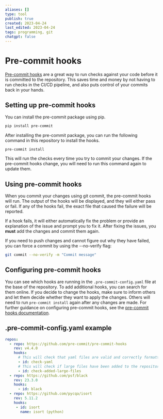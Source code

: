 ```yaml
---
aliases: []
type: tool
publish: true
created: 2023-04-24
last_edited: 2023-04-24
tags: programming, git
chatgpt: false
---
```

# Pre-commit hooks

[Pre-commit hooks](https://pre-commit.com/) are a great way to run checks against your code before it is committed to the repository. This saves time and money by not having to run checks in the CI/CD pipeline, and also puts control of your commits back in your hands.

## Setting up pre-commit hooks

You can install the pre-commit package using pip.

```bash
pip install pre-commit
```

After installing the pre-commit package, you can run the following command in this repository to install the hooks.

```bash
pre-commit install
```

This will run the checks every time you try to commit your changes. If the pre-commit hooks change, you will need to run this command again to update them.

## Using pre-commit hooks

When you commit your changes using git commit, the pre-commit hooks will run. The output of the hooks will be displayed, and they will either pass or fail. If any of the hooks fail, the exact file that caused the failure will be reported.

If a hook fails, it will either automatically fix the problem or provide an explanation of the issue and prompt you to fix it. After fixing the issues, you **must** add the changes and commit them again.

If you need to push changes and cannot figure out why they have failed, you can force a commit by using the --no-verify flag:

```bash
git commit --no-verify -m "Commit message"
```

## Configuring pre-commit hooks

You can see which hooks are running in the `.pre-commit-config.yaml` file at the base of the repository. To add additional hooks, you can search for them online. If you decide to change the hooks, make sure to inform others and let them decide whether they want to apply the changes. Others will need to run `pre-commit install` again after any changes are made. For further guidance on configuring pre-commit hooks, see the [pre-commit hooks documentation](https://pre-commit.com/#plugins).

## .pre-commit-config.yaml example

``` yaml
repos:
  - repo: https://github.com/pre-commit/pre-commit-hooks
    rev: v4.4.0
    hooks:
      # This will check that yaml files are valid and correctly formatted
      - id: check-yaml
      # This will check if large files have been added to the repository.
      - id: check-added-large-files
  - repo: https://github.com/psf/black
    rev: 23.3.0
    hooks:
      - id: black
  - repo: https://github.com/pycqa/isort 
    rev: 5.11.2 
    hooks:
     - id: isort 
       name: isort (python)
```
